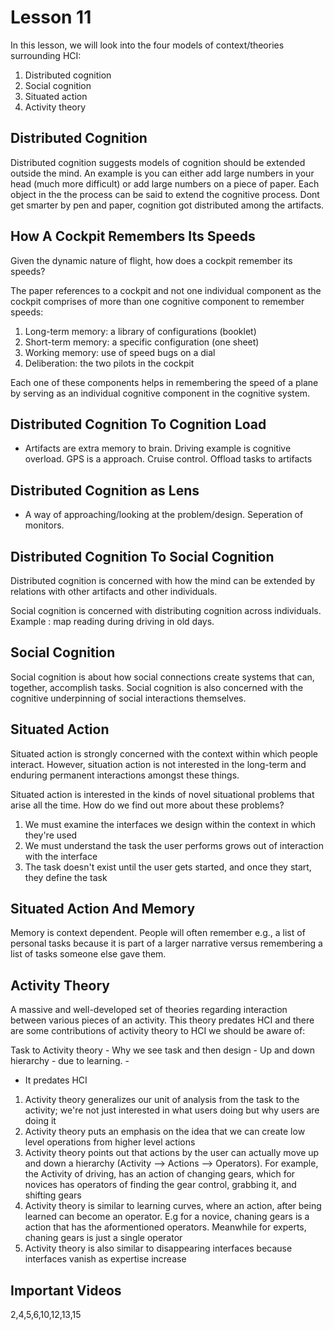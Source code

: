 # Lesson 11

In this lesson, we will look into the four models of context/theories surrounding HCI:

1. Distributed cognition
2. Social cognition
3. Situated action
4. Activity theory

## Distributed Cognition

Distributed cognition suggests models of cognition should be extended outside the mind. An example is you can either add large numbers in your head (much more difficult) or add large numbers on a piece of paper. Each object in the the process can be said to extend the cognitive process. Dont get smarter by pen and paper, cognition got distributed among the artifacts.

## How A Cockpit Remembers Its Speeds

Given the dynamic nature of flight, how does a cockpit remember its speeds?

The paper references to a cockpit and not one individual component as the cockpit comprises of more than one cognitive component to remember speeds:

1. Long-term memory: a library of configurations (booklet)
2. Short-term memory: a specific configuration (one sheet)
3. Working memory: use of speed bugs on a dial 
4. Deliberation: the two pilots in the cockpit

Each one of these components helps in remembering the speed of a plane by serving as an individual cognitive component in the cognitive system.

## Distributed Cognition To Cognition Load

- Artifacts are extra memory to brain. Driving example is cognitive overload. GPS is a approach. Cruise control. Offload tasks to artifacts

## Distributed Cognition as Lens

- A way of approaching/looking at  the problem/design. Seperation of monitors.

## Distributed Cognition To Social Cognition

Distributed cognition is concerned with how the mind can be extended by relations with other artifacts and other individuals.

Social cognition is concerned with distributing cognition across individuals. Example : map reading during driving in old days.

## Social Cognition

Social cognition is about how social connections create systems that can, together, accomplish tasks. Social cognition is also concerned with the cognitive underpinning of social interactions themselves.

## Situated Action

Situated action is strongly concerned with the context within which people interact. However, situation action is not interested in the long-term and enduring permanent interactions amongst these things.

Situated action is interested in the kinds of novel situational problems that arise all the time. How do we find out more about these problems?

1. We must examine the interfaces we design within the context in which they're used
2. We must understand the task the user performs grows out of interaction with the interface
3. The task doesn't exist until the user gets started, and once they start, they define the task

## Situated Action And Memory

Memory is context dependent. People will often remember e.g., a list of personal tasks because it is part of a larger narrative versus remembering a list of tasks someone else gave them.

## Activity Theory

A massive and well-developed set of theories regarding interaction between various pieces of an activity. This theory predates HCI and there are some contributions of activity theory to HCI we should be aware of:

Task to Activity theory
	- Why we see task and then design
	- Up and down hierarchy - due to learning.
	- 

- It predates HCI

1. Activity theory generalizes our unit of analysis from the task to the activity; we're not just interested in what users doing but why users are doing it
2. Activity theory puts an emphasis on the idea that we can create low level operations from higher level actions
3. Activity theory points out that actions by the user can actually move up and down a hierarchy (Activity --> Actions --> Operators). For example, the Activity of driving, has an action of changing gears, which for novices has operators of finding the gear control, grabbing it, and shifting gears
4. Activity theory is similar to learning curves, where an action, after being learned can become an operator. E.g for a novice, chaning gears is a action that has the aformentioned operators. Meanwhile for experts, chaning gears is just a single operator
5. Activity theory is also similar to disappearing interfaces because interfaces vanish as expertise increase

## Important Videos
2,4,5,6,10,12,13,15

<!-- ## Section Quizzes

### Exercise: Distributed Cognition

_Which of the following are playing cognitive roles in the system that is paying Morgan's bills?_

1. Morgan herself
2. The pen
3. The checkbook
4. The two piles of bills
5. The bills themselves

### Reflections: Distributed Cognition

_What is the place where the system comprised of you and some number of interfaces is capable of doing more than you alone, specifically because of the qualities that the interfaces possess?_

When I am at home watching lectures or working on a project it is much easier to get things done because of how the interface is set up. I have a large 3440 x 1440 resolution monitor which mostly acts as two-three monitors. It is nice to have this interface as I can switch from one window to another very easily and makes my workflow more simple. Also, I have a monitor splitting software which allows me to arrange up to six windows on my screen which allows me to manage my windows accordingly.

### Design Challenge: Social Cognition

_How do we design a video gaming system that protects users from false perceptions?_

There should be some sort of privacy settings for the user, only certain people can see how much video games the user plays. The user should have the power to control these settings.
 -->
